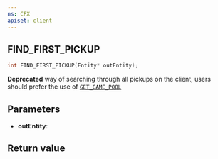 ```yaml
---
ns: CFX
apiset: client
---
```

## FIND_FIRST_PICKUP

```c
int FIND_FIRST_PICKUP(Entity* outEntity);
```

**Deprecated** way of searching through all pickups on the client, users should prefer the use of [`GET_GAME_POOL`](#_0x2B9D4F50)

## Parameters
* **outEntity**: 

## Return value
